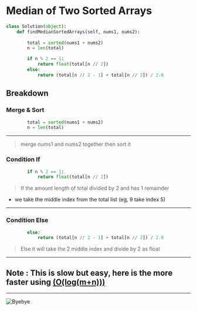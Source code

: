 # Median of Two Sorted Arrays
```py
class Solution(object):
    def findMedianSortedArrays(self, nums1, nums2):
        
        total = sorted(nums1 + nums2) 
        n = len(total)

        if n % 2 == 1:
            return float(total[n // 2])  
        else:
            return (total[n // 2 - 1] + total[n // 2]) / 2.0  
```
## Breakdown
### Merge & Sort
```py
        total = sorted(nums1 + nums2) 
        n = len(total)
```
---
> merge nums1 and nums2 together then sort it 
### Condition If
```py
        if n % 2 == 1:
            return float(total[n // 2])  
```
> If the amount length of total divided by 2 and has 1 remainder
- we take the middle index from the total list (eg, 9 take index 5)
---
### Condition Else
```py
        else:
            return (total[n // 2 - 1] + total[n // 2]) / 2.0  
```
> Else it will take the 2 middle index and divide by 2 as float
---
## Note : This is slow but easy, here is the more faster using [(O(log(m+n)))]()
___
![Byebye](https://media1.tenor.com/m/bMV3HjqQADQAAAAC/working-from-home.gif)